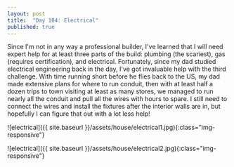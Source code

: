 ```yaml
---
layout: post
title:  "Day 104: Electrical"
published: true
---
```


Since I'm not in any way a professional builder, I've learned that I will need expert help for at least three parts of the build: plumbing (the scariest), gas (requires certification), and electrical. Fortunately, since my dad studied electrical engineering back in the day, I've got invaluable help with the third challenge. With time running short before he flies back to the US, my dad made extensive plans for where to run conduit, then with at least half a dozen trips to town visiting at least as many stores, we managed to run nearly all the conduit and pull all the wires with hours to spare. I still need to connect the wires and install the fixtures after the interior walls are in, but hopefully I can figure that out with a lot less help!


![electrical]({{ site.baseurl }}/assets/house/electrical1.jpg){:class="img-responsive"}

![electrical]({{ site.baseurl }}/assets/house/electrical2.jpg){:class="img-responsive"}
